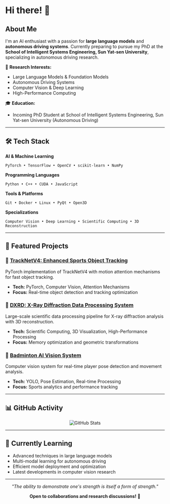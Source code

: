 # Hi there! 👋

## About Me

I'm an AI enthusiast with a passion for **large language models** and **autonomous driving systems**. Currently preparing to pursue my PhD at the **School of Intelligent Systems Engineering, Sun Yat-sen University**, specializing in autonomous driving research.

🔬 **Research Interests:**
- Large Language Models & Foundation Models
- Autonomous Driving Systems
- Computer Vision & Deep Learning
- High-Performance Computing

🎓 **Education:**
- Incoming PhD Student at School of Intelligent Systems Engineering, Sun Yat-sen University (Autonomous Driving)

---

## 🛠️ Tech Stack

**AI & Machine Learning**
```
PyTorch • TensorFlow • OpenCV • scikit-learn • NumPy
```

**Programming Languages**
```
Python • C++ • CUDA • JavaScript
```

**Tools & Platforms**
```
Git • Docker • Linux • PyQt • Open3D
```

**Specializations**
```
Computer Vision • Deep Learning • Scientific Computing • 3D Reconstruction
```

---

## 🚀 Featured Projects

### 🎯 [TrackNetV4: Enhanced Sports Object Tracking](https://github.com/username/tracknet-v4-pytorch)
PyTorch implementation of TrackNetV4 with motion attention mechanisms for fast object tracking.
- **Tech:** PyTorch, Computer Vision, Attention Mechanisms
- **Focus:** Real-time object detection and tracking optimization

### 🔬 [DXRD: X-Ray Diffraction Data Processing System](https://github.com/username/dxrd-system)
Large-scale scientific data processing pipeline for X-ray diffraction analysis with 3D reconstruction.
- **Tech:** Scientific Computing, 3D Visualization, High-Performance Processing
- **Focus:** Memory optimization and geometric transformations

### 🏸 [Badminton AI Vision System](https://github.com/username/badminton-ai-vision)
Computer vision system for real-time player pose detection and movement analysis.
- **Tech:** YOLO, Pose Estimation, Real-time Processing
- **Focus:** Sports analytics and performance tracking

---

## 📊 GitHub Activity

<div align="center">

![GitHub Stats](https://github-readme-stats.vercel.app/api?username=AnInsomniacy&show_icons=true&theme=default&hide_border=true&count_private=true)

</div>

---

## 🌱 Currently Learning

- Advanced techniques in large language models
- Multi-modal learning for autonomous driving
- Efficient model deployment and optimization
- Latest developments in computer vision research

---

<div align="center">

*"The ability to demonstrate one's strength is itself a form of strength."*

**Open to collaborations and research discussions!** 🤝

</div>

